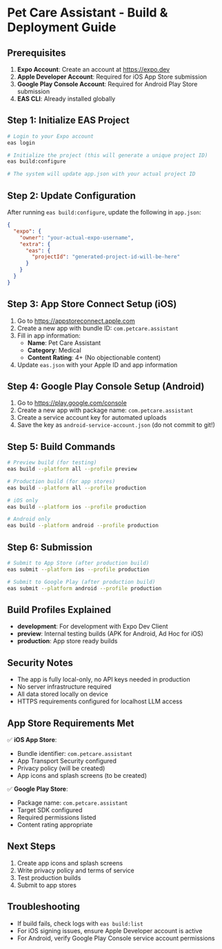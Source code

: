 # Pet Care Assistant - Build & Deployment Guide

## Prerequisites

1. **Expo Account**: Create an account at https://expo.dev
2. **Apple Developer Account**: Required for iOS App Store submission
3. **Google Play Console Account**: Required for Android Play Store submission
4. **EAS CLI**: Already installed globally

## Step 1: Initialize EAS Project

```bash
# Login to your Expo account
eas login

# Initialize the project (this will generate a unique project ID)
eas build:configure

# The system will update app.json with your actual project ID
```

## Step 2: Update Configuration

After running `eas build:configure`, update the following in `app.json`:

```json
{
  "expo": {
    "owner": "your-actual-expo-username",
    "extra": {
      "eas": {
        "projectId": "generated-project-id-will-be-here"
      }
    }
  }
}
```

## Step 3: App Store Connect Setup (iOS)

1. Go to https://appstoreconnect.apple.com
2. Create a new app with bundle ID: `com.petcare.assistant`
3. Fill in app information:
   - **Name**: Pet Care Assistant
   - **Category**: Medical
   - **Content Rating**: 4+ (No objectionable content)
4. Update `eas.json` with your Apple ID and app information

## Step 4: Google Play Console Setup (Android)

1. Go to https://play.google.com/console
2. Create a new app with package name: `com.petcare.assistant`
3. Create a service account key for automated uploads
4. Save the key as `android-service-account.json` (do not commit to git!)

## Step 5: Build Commands

```bash
# Preview build (for testing)
eas build --platform all --profile preview

# Production build (for app stores)
eas build --platform all --profile production

# iOS only
eas build --platform ios --profile production

# Android only
eas build --platform android --profile production
```

## Step 6: Submission

```bash
# Submit to App Store (after production build)
eas submit --platform ios --profile production

# Submit to Google Play (after production build)
eas submit --platform android --profile production
```

## Build Profiles Explained

- **development**: For development with Expo Dev Client
- **preview**: Internal testing builds (APK for Android, Ad Hoc for iOS)
- **production**: App store ready builds

## Security Notes

- The app is fully local-only, no API keys needed in production
- No server infrastructure required
- All data stored locally on device
- HTTPS requirements configured for localhost LLM access

## App Store Requirements Met

✅ **iOS App Store**:
- Bundle identifier: `com.petcare.assistant`
- App Transport Security configured
- Privacy policy (will be created)
- App icons and splash screens (to be created)

✅ **Google Play Store**:
- Package name: `com.petcare.assistant` 
- Target SDK configured
- Required permissions listed
- Content rating appropriate

## Next Steps

1. Create app icons and splash screens
2. Write privacy policy and terms of service
3. Test production builds
4. Submit to app stores

## Troubleshooting

- If build fails, check logs with `eas build:list`
- For iOS signing issues, ensure Apple Developer account is active
- For Android, verify Google Play Console service account permissions